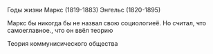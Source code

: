 Годы жизни
Маркс (1819-1883)
Энгельс (1820-1895)

Маркс бы никогда бы не назвал свою социологиеё.
Но считал, что самоеглавное., что он ввёл теорию

Теория коммунисического общества